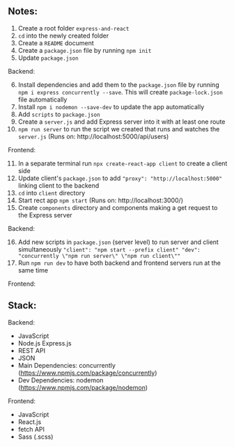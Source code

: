 ## Notes:

1. Create a root folder `express-and-react`
2. `cd` into the newly created folder
3. Create a `README` document
4. Create a `package.json` file by running `npm init`
5. Update `package.json`

Backend:

6. Install dependencies and add them to the `package.json` file by running `npm i express concurrently --save`. This will create `package-lock.json` file automatically
7. Install `npm i nodemon --save-dev` to update the app automatically
8. Add `scripts` to `package.json`
9. Create a `server.js` and add Express server into it with at least one route
10. `npm run server` to run the script we created that runs and watches the `server.js`
    (Runs on: http://localhost:5000/api/users)

Frontend:

11. In a separate terminal run `npx create-react-app client` to create a client side
12. Update client's `package.json` to add `"proxy": "http://localhost:5000"` linking client to the backend
13. `cd` into `client` directory
14. Start rect app `npm start`
    (Runs on: http://localhost:3000/)
15. Create `components` directory and components making a get request to the Express server

Backend:

16. Add new scripts in `package.json` (server level) to run server and client simultaneously `"client": "npm start --prefix client" "dev": "concurrently \"npm run server\" \"npm run client\""`
17. Run `npm run dev` to have both backend and frontend servers run at the same time

Frontend:

## Stack:

Backend:

- JavaScript
- Node.js Express.js
- REST API
- JSON
- Main Dependencies: concurrently (https://www.npmjs.com/package/concurrently)
- Dev Dependencies: nodemon (https://www.npmjs.com/package/nodemon)

Frontend:

- JavaScript
- React.js
- fetch API
- Sass (.scss)

